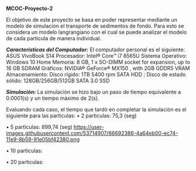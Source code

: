 **MCOC-Proyecto-2**

El objetivo de este proyecto se basa en poder representar mediante un modelo de simulaciòn el transporte de sedimentos de fondo. Para esto se considera un modelo langrangiano con el cual se puede analizar el modelo de cada particula de manera individual. 

**_Caracterìsticas del Computador:_**
El computador personal es el siguiente: 
ASUS VivoBook S14
Procesador: Intel® Core™ i7 8565U
Sistema Operativo: Windows 10 Home 
Memoria: 8 GB, 1 x SO-DIMM socket for expansion, up to 16 GB SDRAM
Gràficos: NVIDIA® GeForce® MX150 , with 2GB GDDR5 VRAM
Almacenamiento: Disco rígido: 1TB 5400 rpm SATA HDD ; Disco de estado sólido: 128GB/256GB/512GB SATA 3.0 SSD


**_Simulaciòn:_**
La simulaciòn se hizo bajo un paso de tiempo equivalente a 0.0001(s) y un tiempo màximo de 2(s).

Evaluando cada caso, el tiempo que tardò en completar la simulaciòn es el siguiente para las partìculas:
• 2 partìculas: 75,3 (seg)








• 5 partìculas: 899,74 (seg)
https://user-images.githubusercontent.com/53714907/66692386-4a64eb00-ec74-11e9-8b59-91e05bf42380.png

• 10 partìculas:


• 20 partìculas:






